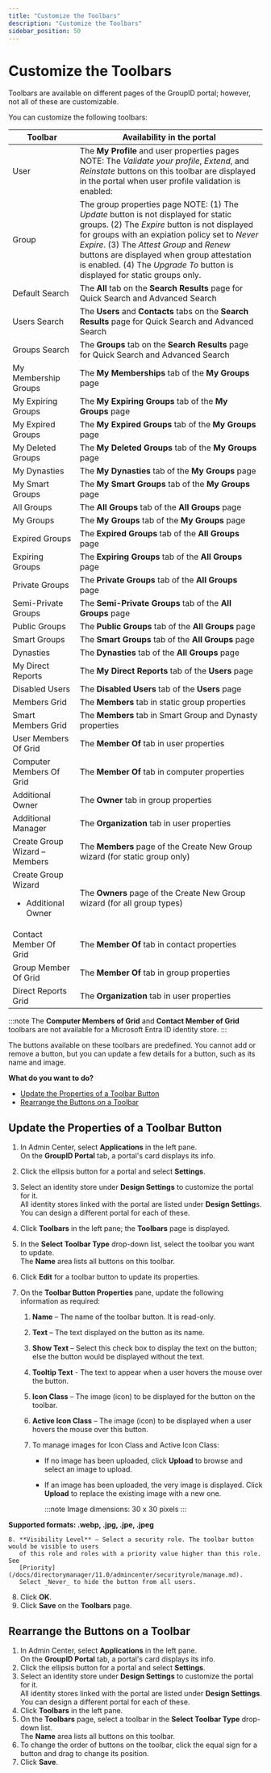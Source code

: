```yaml
---
title: "Customize the Toolbars"
description: "Customize the Toolbars"
sidebar_position: 50
---
```


# Customize the Toolbars

Toolbars are available on different pages of the GroupID portal; however, not all of these are
customizable.

You can customize the following toolbars:

| Toolbar                                                | Availability in the portal                                                                                                                                                                                                                                                                                                                                   |
| ------------------------------------------------------ | ------------------------------------------------------------------------------------------------------------------------------------------------------------------------------------------------------------------------------------------------------------------------------------------------------------------------------------------------------------ |
| User                                                   | The **My Profile** and user properties pages NOTE: The _Validate your profile_, _Extend_, and _Reinstate_ buttons on this toolbar are displayed in the portal when user profile validation is enabled:                                                                                                                                                       |
| Group                                                  | The group properties page NOTE: (1) The _Update_ button is not displayed for static groups. (2) The _Expire_ button is not displayed for groups with an expiation policy set to _Never Expire_. (3) The _Attest Group_ and _Renew_ buttons are displayed when group attestation is enabled. (4) The _Upgrade To_ button is displayed for static groups only. |
| Default Search                                         | The **All** tab on the **Search Results** page for Quick Search and Advanced Search                                                                                                                                                                                                                                                                          |
| Users Search                                           | The **Users** and **Contacts** tabs on the **Search Results** page for Quick Search and Advanced Search                                                                                                                                                                                                                                                      |
| Groups Search                                          | The **Groups** tab on the **Search Results** page for Quick Search and Advanced Search                                                                                                                                                                                                                                                                       |
| My Membership Groups                                   | The **My Memberships** tab of the **My Groups** page                                                                                                                                                                                                                                                                                                         |
| My Expiring Groups                                     | The **My Expiring Groups** tab of the **My Groups** page                                                                                                                                                                                                                                                                                                     |
| My Expired Groups                                      | The **My Expired Groups** tab of the **My Groups** page                                                                                                                                                                                                                                                                                                      |
| My Deleted Groups                                      | The **My Deleted Groups** tab of the **My Groups** page                                                                                                                                                                                                                                                                                                      |
| My Dynasties                                           | The **My Dynasties** tab of the **My Groups** page                                                                                                                                                                                                                                                                                                           |
| My Smart Groups                                        | The **My Smart Groups** tab of the **My Groups** page                                                                                                                                                                                                                                                                                                        |
| All Groups                                             | The **All Groups** tab of the **All Groups** page                                                                                                                                                                                                                                                                                                            |
| My Groups                                              | The **My Groups** tab of the **My Groups** page                                                                                                                                                                                                                                                                                                              |
| Expired Groups                                         | The **Expired Groups** tab of the **All Groups** page                                                                                                                                                                                                                                                                                                        |
| Expiring Groups                                        | The **Expiring Groups** tab of the **All Groups** page                                                                                                                                                                                                                                                                                                       |
| Private Groups                                         | The **Private Groups** tab of the **All Groups** page                                                                                                                                                                                                                                                                                                        |
| Semi-Private Groups                                    | The **Semi-Private Groups** tab of the **All Groups** page                                                                                                                                                                                                                                                                                                   |
| Public Groups                                          | The **Public Groups** tab of the **All Groups** page                                                                                                                                                                                                                                                                                                         |
| Smart Groups                                           | The **Smart Groups** tab of the **All Groups** page                                                                                                                                                                                                                                                                                                          |
| Dynasties                                              | The **Dynasties** tab of the **All Groups** page                                                                                                                                                                                                                                                                                                             |
| My Direct Reports                                      | The **My Direct Reports** tab of the **Users** page                                                                                                                                                                                                                                                                                                          |
| Disabled Users                                         | The **Disabled Users** tab of the **Users** page                                                                                                                                                                                                                                                                                                             |
| Members Grid                                           | The **Members** tab in static group properties                                                                                                                                                                                                                                                                                                               |
| Smart Members Grid                                     | The **Members** tab in Smart Group and Dynasty properties                                                                                                                                                                                                                                                                                                    |
| User Members Of Grid                                   | The **Member Of** tab in user properties                                                                                                                                                                                                                                                                                                                     |
| Computer Members Of Grid                               | The **Member Of** tab in computer properties                                                                                                                                                                                                                                                                                                                 |
| Additional Owner                                       | The **Owner** tab in group properties                                                                                                                                                                                                                                                                                                                        |
| Additional Manager                                     | The **Organization** tab in user properties                                                                                                                                                                                                                                                                                                                  |
| Create Group Wizard – Members                          | The **Members** page of the Create New Group wizard (for static group only)                                                                                                                                                                                                                                                                                  |
| Create Group Wizard <ul><li>Additional Owner</li></ul> | The **Owners** page of the Create New Group wizard (for all group types)                                                                                                                                                                                                                                                                                     |
| Contact Member Of Grid                                 | The **Member Of** tab in contact properties                                                                                                                                                                                                                                                                                                                  |
| Group Member Of Grid                                   | The **Member Of** tab in group properties                                                                                                                                                                                                                                                                                                                    |
| Direct Reports Grid                                    | The **Organization** tab in user properties                                                                                                                                                                                                                                                                                                                  |


:::note
The **Computer Members of Grid** and **Contact Member of Grid** toolbars are not available for
a Microsoft Entra ID identity store.
:::


The buttons available on these toolbars are predefined. You cannot add or remove a button, but you
can update a few details for a button, such as its name and image.

**What do you want to do?**

- [Update the Properties of a Toolbar Button](#update-the-properties-of-a-toolbar-button)
- [Rearrange the Buttons on a Toolbar](#rearrange-the-buttons-on-a-toolbar)

## Update the Properties of a Toolbar Button

1. In Admin Center, select **Applications** in the left pane.  
   On the **GroupID Portal** tab, a portal's card displays its info.
2. Click the ellipsis button for a portal and select **Settings**.
3. Select an identity store under **Design Settings** to customize the portal for it.  
   All identity stores linked with the portal are listed under **Design Setting**s. You can design a
   different portal for each of these.
4. Click **Toolbars** in the left pane; the **Toolbars** page is displayed.
5. In the **Select Toolbar Type** drop-down list, select the toolbar you want to update.  
   The **Name** area lists all buttons on this toolbar.
6. Click **Edit** for a toolbar button to update its properties.
7. On the **Toolbar Button Properties** pane, update the following information as required:

    1. **Name** – The name of the toolbar button. It is read-only.
    2. **Text** – The text displayed on the button as its name.
    3. **Show Text** – Select this check box to display the text on the button; else the button
       would be displayed without the text.
    4. **Tooltip Text** - The text to appear when a user hovers the mouse over the button.
    5. **Icon Class** – The image (icon) to be displayed for the button on the toolbar.
    6. **Active Icon Class** – The image (icon) to be displayed when a user hovers the mouse over
       this button.
    7. To manage images for Icon Class and Active Icon Class:

        - If no image has been uploaded, click **Upload** to browse and select an image to upload.
        - If an image has been uploaded, the very image is displayed. Click **Upload** to replace
          the existing image with a new one.

            :::note
            Image dimensions: 30 x 30 pixels
            :::


**Supported formats: .webp, .jpg, .jpe, .jpeg**

    8. **Visibility Level** – Select a security role. The toolbar button would be visible to users
       of this role and roles with a priority value higher than this role. See
       [Priority](/docs/directorymanager/11.0/admincenter/securityrole/manage.md).  
       Select _Never_ to hide the button from all users.

8. Click **OK**.
9. Click **Save** on the **Toolbars** page.

## Rearrange the Buttons on a Toolbar

1. In Admin Center, select **Applications** in the left pane.  
   On the **GroupID Portal** tab, a portal's card displays its info.
2. Click the ellipsis button for a portal and select **Settings**.
3. Select an identity store under **Design Settings** to customize the portal for it.  
   All identity stores linked with the portal are listed under **Design Settings**. You can design a
   different portal for each of these.
4. Click **Toolbars** in the left pane.
5. On the **Toolbars** page, select a toolbar in the **Select Toolbar Type** drop-down list.  
   The **Name** area lists all buttons on this toolbar.
6. To change the order of buttons on the toolbar, click the equal sign for a button and drag to
   change its position.
7. Click **Save**.
